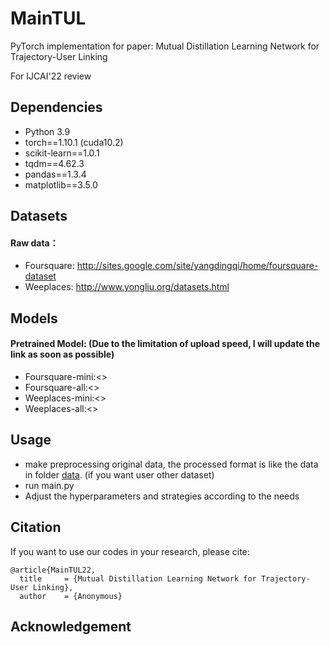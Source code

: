 # MainTUL

PyTorch implementation for paper: Mutual Distillation Learning Network for Trajectory-User Linking

For IJCAI'22 review


## Dependencies

- Python 3.9
- torch==1.10.1 (cuda10.2)
- scikit-learn==1.0.1
- tqdm==4.62.3
- pandas==1.3.4
- matplotlib==3.5.0


## Datasets

#### Raw data：
- Foursquare:  <http://sites.google.com/site/yangdingqi/home/foursquare-dataset>
- Weeplaces: <http://www.yongliu.org/datasets.html>

## Models

#### Pretrained Model: (Due to the limitation of upload speed, I will update the link as soon as possible)
- Foursquare-mini:<>
- Foursquare-all:<>
- Weeplaces-mini:<>
- Weeplaces-all:<>

## Usage
- make preprocessing original data, the processed format is like the data in folder [data](./data). (if you want user other dataset)
- run main.py
- Adjust the hyperparameters and strategies according to the needs

## Citation

If you want to use our codes in your research, please cite:

```
@article{MainTUL22,
  title     = {Mutual Distillation Learning Network for Trajectory-User Linking},
  author    = {Anonymous}
```

## Acknowledgement